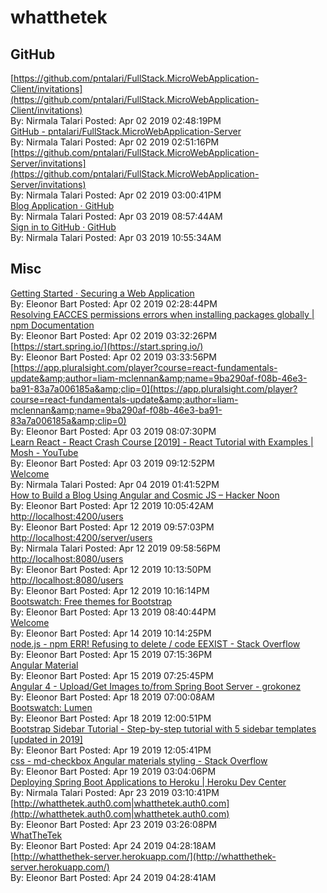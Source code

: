 # whatthetek
## GitHub<br/>
[https://github.com/pntalari/FullStack.MicroWebApplication-Client/invitations](https://github.com/pntalari/FullStack.MicroWebApplication-Client/invitations)<br/>By: Nirmala Talari Posted: Apr 02 2019 02:48:19PM<br/>[GitHub - pntalari/FullStack.MicroWebApplication-Server](https://github.com/pntalari/FullStack.MicroWebApplication-Server.git)<br/>By: Nirmala Talari Posted: Apr 02 2019 02:51:16PM<br/>[https://github.com/pntalari/FullStack.MicroWebApplication-Server/invitations](https://github.com/pntalari/FullStack.MicroWebApplication-Server/invitations)<br/>By: Nirmala Talari Posted: Apr 02 2019 03:00:41PM<br/>[Blog Application · GitHub](https://github.com/pntalari/FullStack.MicroWebApplication-Server/projects/1?add_cards_query=is%3Aopen)<br/>By: Nirmala Talari Posted: Apr 03 2019 08:57:44AM<br/>[Sign in to GitHub · GitHub](https://github.com/pntalari/FullStack.MicroWebApplication-Server/edit/master/ProjectSummary.md)<br/>By: Nirmala Talari Posted: Apr 03 2019 10:55:34AM<br/>
## Misc<br/>
[Getting Started · Securing a Web Application](https://spring.io/guides/gs/securing-web/)<br/>By: Eleonor Bart Posted: Apr 02 2019 02:28:44PM<br/>[Resolving EACCES permissions errors when installing packages globally |                 npm Documentation](https://docs.npmjs.com/resolving-eacces-permissions-errors-when-installing-packages-globally)<br/>By: Eleonor Bart Posted: Apr 02 2019 03:32:26PM<br/>[https://start.spring.io/](https://start.spring.io/)<br/>By: Eleonor Bart Posted: Apr 02 2019 03:33:56PM<br/>[https://app.pluralsight.com/player?course=react-fundamentals-update&amp;author=liam-mclennan&amp;name=9ba290af-f08b-46e3-ba91-83a7a006185a&amp;clip=0](https://app.pluralsight.com/player?course=react-fundamentals-update&amp;author=liam-mclennan&amp;name=9ba290af-f08b-46e3-ba91-83a7a006185a&amp;clip=0)<br/>By: Eleonor Bart Posted: Apr 03 2019 08:07:30PM<br/>[Learn React - React Crash Course [2019] - React Tutorial with Examples | Mosh - YouTube](https://www.youtube.com/watch?v=Ke90Tje7VS0)<br/>By: Eleonor Bart Posted: Apr 03 2019 09:12:52PM<br/>[Welcome](http://choose-your-python-adventure.herokuapp.com/)<br/>By: Nirmala Talari Posted: Apr 04 2019 01:41:52PM<br/>[How to Build a Blog Using Angular and Cosmic JS – Hacker Noon](https://hackernoon.com/how-to-build-a-blog-using-angular-and-cosmic-js-27c3dc6616cd)<br/>By: Eleonor Bart Posted: Apr 12 2019 10:05:42AM<br/>[http://localhost:4200/users](http://localhost:4200/users)<br/>By: Eleonor Bart Posted: Apr 12 2019 09:57:03PM<br/>[http://localhost:4200/server/users](http://localhost:4200/server/users)<br/>By: Nirmala Talari Posted: Apr 12 2019 09:58:56PM<br/>[http://localhost:8080/users](http://localhost:8080/users)<br/>By: Eleonor Bart Posted: Apr 12 2019 10:13:50PM<br/>[http://localhost:8080/users](http://localhost:8080/users)<br/>By: Eleonor Bart Posted: Apr 12 2019 10:16:14PM<br/>[Bootswatch: Free themes for Bootstrap](https://bootswatch.com/)<br/>By: Eleonor Bart Posted: Apr 13 2019 08:40:44PM<br/>[Welcome](https://choose-your-python-adventure.herokuapp.com/)<br/>By: Eleonor Bart Posted: Apr 14 2019 10:14:25PM<br/>[node.js - npm ERR! Refusing to delete / code EEXIST - Stack Overflow](https://stackoverflow.com/questions/46541371/npm-err-refusing-to-delete-code-eexist)<br/>By: Eleonor Bart Posted: Apr 15 2019 07:15:36PM<br/>[Angular Material](https://material.angular.io/guide/theming)<br/>By: Eleonor Bart Posted: Apr 15 2019 07:25:45PM<br/>[Angular 4 - Upload/Get Images to/from Spring Boot Server - grokonez](https://grokonez.com/frontend/angular/angular-4-uploadget-images-tofrom-spring-boot-server)<br/>By: Eleonor Bart Posted: Apr 18 2019 07:00:08AM<br/>[Bootswatch: Lumen](https://bootswatch.com/lumen/)<br/>By: Eleonor Bart Posted: Apr 18 2019 12:00:51PM<br/>[Bootstrap Sidebar Tutorial - Step-by-step tutorial with 5 sidebar templates [updated in 2019]](https://bootstrapious.com/p/bootstrap-sidebar)<br/>By: Eleonor Bart Posted: Apr 19 2019 12:05:41PM<br/>[css - md-checkbox Angular materials styling - Stack Overflow](https://stackoverflow.com/questions/43368855/md-checkbox-angular-materials-styling)<br/>By: Eleonor Bart Posted: Apr 19 2019 03:04:06PM<br/>[Deploying Spring Boot Applications to Heroku | Heroku Dev Center](https://devcenter.heroku.com/articles/deploying-spring-boot-apps-to-heroku)<br/>By: Nirmala Talari Posted: Apr 23 2019 03:10:41PM<br/>[http://whatthetek.auth0.com|whatthetek.auth0.com](http://whatthetek.auth0.com|whatthetek.auth0.com)<br/>By: Eleonor Bart Posted: Apr 23 2019 03:26:08PM<br/>[WhatTheTek](https://whatthetek-client.herokuapp.com/)<br/>By: Eleonor Bart Posted: Apr 24 2019 04:28:18AM<br/>[http://whatthethek-server.herokuapp.com/](http://whatthethek-server.herokuapp.com/)<br/>By: Eleonor Bart Posted: Apr 24 2019 04:28:41AM<br/>